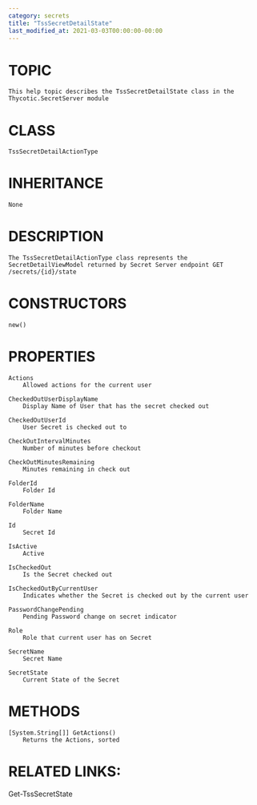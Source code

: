 ```yaml
---
category: secrets
title: "TssSecretDetailState"
last_modified_at: 2021-03-03T00:00:00-00:00
---
```


# TOPIC
    This help topic describes the TssSecretDetailState class in the Thycotic.SecretServer module

# CLASS
    TssSecretDetailActionType

# INHERITANCE
    None

# DESCRIPTION
    The TssSecretDetailActionType class represents the SecretDetailViewModel returned by Secret Server endpoint GET /secrets/{id}/state

# CONSTRUCTORS
    new()

# PROPERTIES
    Actions
        Allowed actions for the current user

    CheckedOutUserDisplayName
        Display Name of User that has the secret checked out

    CheckedOutUserId
        User Secret is checked out to

    CheckOutIntervalMinutes
        Number of minutes before checkout

    CheckOutMinutesRemaining
        Minutes remaining in check out

    FolderId
        Folder Id

    FolderName
        Folder Name

    Id
        Secret Id

    IsActive
        Active

    IsCheckedOut
        Is the Secret checked out

    IsCheckedOutByCurrentUser
        Indicates whether the Secret is checked out by the current user

    PasswordChangePending
        Pending Password change on secret indicator

    Role
        Role that current user has on Secret

    SecretName
        Secret Name

    SecretState
        Current State of the Secret

# METHODS
    [System.String[]] GetActions()
        Returns the Actions, sorted

# RELATED LINKS:
   Get-TssSecretState